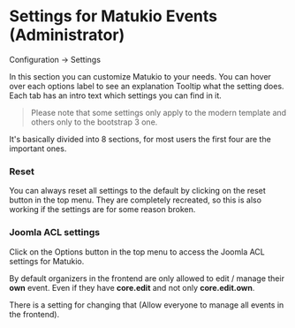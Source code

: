 # Settings for Matukio Events (Administrator)

Configuration -> Settings

In this section you can customize Matukio to your needs. You can hover over each options label to see an explanation Tooltip what the setting does. Each tab has an intro text which settings you can find in it.

> Please note that some settings only apply to the modern template and others only to the bootstrap 3 one.

It's basically divided into 8 sections, for most users the first four are the important ones.

### Reset

You can always reset all settings to the default by clicking on the reset button in the top menu. They are completely recreated, so this is also working if the settings are for some reason broken.

### Joomla ACL settings

Click on the Options button in the top menu to access the Joomla ACL settings for Matukio.

By default organizers in the frontend are only allowed to edit / manage their **own** event. Even if they have **core.edit** and not only **core.edit.own**.

There is a setting for changing that (Allow everyone to manage all events in the frontend).

